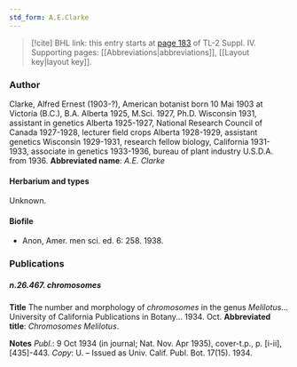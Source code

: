 ```yaml
---
std_form: A.E.Clarke
---
```


> [!cite] BHL link: this entry starts at [page 183](https://www.biodiversitylibrary.org/page/33265860) of TL-2 Suppl. IV.
> Supporting pages: [[Abbreviations|abbreviations]], [[Layout key|layout key]].

### Author

Clarke, Alfred Ernest (1903-?), American botanist born 10 Mai 1903 at Victoria (B.C.), B.A. Alberta 1925, M.Sci. 1927, Ph.D. Wisconsin 1931, assistant in genetics Alberta 1925-1927, National Research Council of Canada 1927-1928, lecturer field crops Alberta 1928-1929, assistant genetics Wisconsin 1929-1931, research fellow biology, California 1931-1933, associate in genetics 1933-1936, bureau of plant industry U.S.D.A. from 1936. 
**Abbreviated name**: *A.E. Clarke*

#### Herbarium and types

Unknown.

#### Biofile

- Anon, Amer. men sci. ed. 6: 258. 1938.

### Publications

##### n.26.467. chromosomes

**Title**
The number and morphology of *chromosomes* in the genus *Melilotus*... University of California Publications in Botany... 1934. Oct.
**Abbreviated title**: *Chromosomes Melilotus*.

**Notes**
*Publ*.: 9 Oct 1934 (in journal; Nat. Nov. Apr 1935), cover-t.p., p. \[i-ii\], \[435\]-443. *Copy*: U.
– Issued as Univ. Calif. Publ. Bot. 17(15). 1934.

